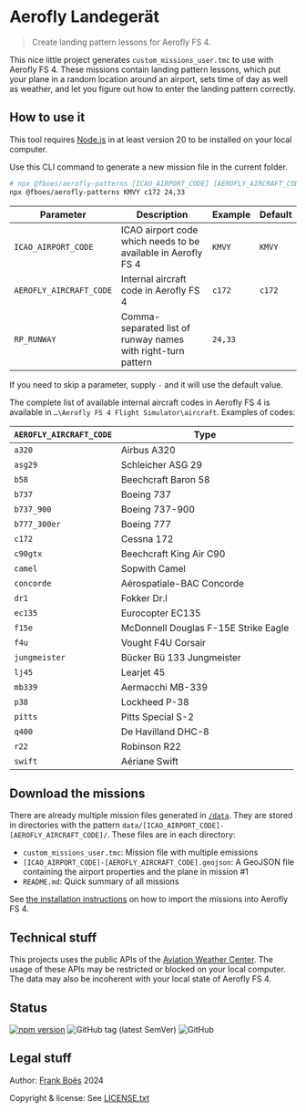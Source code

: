 # Aerofly Landegerät

> Create landing pattern lessons for Aerofly FS 4.

This nice little project generates `custom_missions_user.tmc` to use with Aerofly FS 4. These missions contain landing pattern lessons, which put your plane in a random location around an airport, sets time of day as well as weather, and let you figure out how to enter the landing pattern correctly.

## How to use it

This tool requires [Node.js](https://nodejs.org/en) in at least version 20 to be installed on your local computer.

Use this CLI command to generate a new mission file in the current folder.

```bash
# npx @fboes/aerofly-patterns [ICAO_AIRPORT_CODE] [AEROFLY_AIRCRAFT_CODE] [RP_RUNWAY,..]
npx @fboes/aerofly-patterns KMVY c172 24,33
```

| Parameter               | Description                                                   | Example | Default |
| ----------------------- | ------------------------------------------------------------- | ------- | ------- |
| `ICAO_AIRPORT_CODE`     | ICAO airport code which needs to be available in Aerofly FS 4 | `KMVY`  | `KMVY`  |
| `AEROFLY_AIRCRAFT_CODE` | Internal aircraft code in Aerofly FS 4                        | `c172`  | `c172`  |
| `RP_RUNWAY`             | Comma-separated list of runway names with right-turn pattern  | `24,33` |         |

If you need to skip a parameter, supply `-` and it will use the default value.

The complete list of available internal aircraft codes in Aerofly FS 4 is available in `…\Aerofly FS 4 Flight Simulator\aircraft`. Examples of codes:

| `AEROFLY_AIRCRAFT_CODE` | Type                                 |
| ----------------------- | ------------------------------------ |
| `a320`                  | Airbus A320                          |
| `asg29`                 | Schleicher ASG 29                    |
| `b58`                   | Beechcraft Baron 58                  |
| `b737`                  | Boeing 737                           |
| `b737_900`              | Boeing 737-900                       |
| `b777_300er`            | Boeing 777                           |
| `c172`                  | Cessna 172                           |
| `c90gtx`                | Beechcraft King Air C90              |
| `camel`                 | Sopwith Camel                        |
| `concorde`              | Aérospatiale-BAC Concorde            |
| `dr1`                   | Fokker Dr.I                          |
| `ec135`                 | Eurocopter EC135                     |
| `f15e`                  | McDonnell Douglas F-15E Strike Eagle |
| `f4u`                   | Vought F4U Corsair                   |
| `jungmeister`           | Bücker Bü 133 Jungmeister            |
| `lj45`                  | Learjet 45                           |
| `mb339`                 | Aermacchi MB-339                     |
| `p38`                   | Lockheed P-38                        |
| `pitts`                 | Pitts Special S-2                    |
| `q400`                  | De Havilland DHC-8                   |
| `r22`                   | Robinson R22                         |
| `swift`                 | Aériane Swift                        |

## Download the missions

There are already multiple mission files generated in [`/data`](./data/). They are stored in directories with the pattern `data/[ICAO_AIRPORT_CODE]-[AEROFLY_AIRCRAFT_CODE]/`. These files are in each directory:

- `custom_missions_user.tmc`: Mission file with multiple emissions
- `[ICAO_AIRPORT_CODE]-[AEROFLY_AIRCRAFT_CODE].geojson`: A GeoJSON file containing the airport properties and the plane in mission #1
- `README.md`: Quick summary of all missions

See [the installation instructions](https://fboes.github.io/aerofly-missions/docs/generic-installation.html) on how to import the missions into Aerofly FS 4.

## Technical stuff

This projects uses the public APIs of the [Aviation Weather Center](https://aviationweather.gov/). The usage of these APIs may be restricted or blocked on your local computer. The data may also be incoherent with your local state of Aerofly FS 4.

## Status

[![npm version](https://badge.fury.io/js/aerofly-patterns.svg)](https://badge.fury.io/js/aerofly-patterns)
![GitHub tag (latest SemVer)](https://img.shields.io/github/v/tag/fboes/aerofly-patterns.svg?sort=semver)
![GitHub](https://img.shields.io/github/license/fboes/aerofly-patterns.svg)

## Legal stuff

Author: [Frank Boës](https://3960.org/) 2024

Copyright & license: See [LICENSE.txt](LICENSE.txt)
